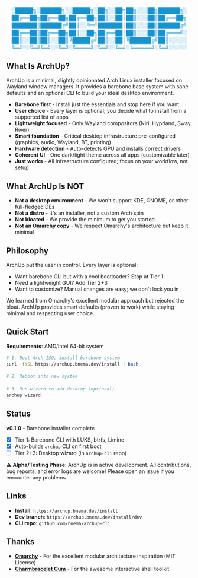 <p align="center">
  <img src="assets/archup-logo.svg" alt="ArchUp Logo" width="600">
</p>

## What Is ArchUp?

ArchUp is a minimal, slightly opinionated Arch Linux installer focused on Wayland window managers. It provides a barebone base system with sane defaults and an optional CLI to build your ideal desktop environment.

- **Barebone first** - Install just the essentials and stop here if you want
- **User choice** - Every layer is optional; you decide what to install from a supported list of apps
- **Lightweight focused** - Only Wayland compositors (Niri, Hyprland, Sway, River)
- **Smart foundation** - Critical desktop infrastructure pre-configured (graphics, audio, Wayland, BT, printing)
- **Hardware detection** - Auto-detects GPU and installs correct drivers
- **Coherent UI** - One dark/light theme across all apps (customizable later)
- **Just works** - All infrastructure configured; focus on your workflow, not setup

## What ArchUp Is NOT

- **Not a desktop environment** - We won't support KDE, GNOME, or other full-fledged DEs
- **Not a distro** - It's an installer, not a custom Arch spin
- **Not bloated** - We provide the minimum to get you started
- **Not an Omarchy copy** - We respect Omarchy's architecture but keep it minimal

## Philosophy

ArchUp put the user in control. Every layer is optional:

- Want barebone CLI but with a cool bootloader? Stop at Tier 1
- Need a lightweight GUI? Add Tier 2+3
- Want to customize? Manual changes are easy; we don't lock you in

We learned from Omarchy's excellent modular approach but rejected the bloat. ArchUp provides smart defaults (proven to work) while staying minimal and respecting user choice.

## Quick Start

**Requirements**: AMD/Intel 64-bit system

```bash
# 1. Boot Arch ISO, install barebone system
curl -fsSL https://archup.bnema.dev/install | bash

# 2. Reboot into new system

# 3. Run wizard to add desktop (optional)
archup wizard
```

## Status

**v0.1.0** - Barebone installer complete

- [x] Tier 1: Barebone CLI with LUKS, btrfs, Limine
- [x] Auto-builds `archup` CLI on first boot
- [ ] Tier 2+3: Desktop wizard (in `archup-cli` repo)

**⚠️ Alpha/Testing Phase**: ArchUp is in active development. All contributions, bug reports, and error logs are welcome! Please open an issue if you encounter any problems.

## Links

- **Install**: `https://archup.bnema.dev/install`
- **Dev branch**: `https://archup.bnema.dev/install/dev`
- **CLI repo**: `github.com/bnema/archup-cli`

## Thanks

- **[Omarchy](https://github.com/omakub/omakub)** - For the excellent modular architecture inspiration (MIT License)
- **[Charmbracelet Gum](https://github.com/charmbracelet/gum)** - For the awesome interactive shell toolkit
